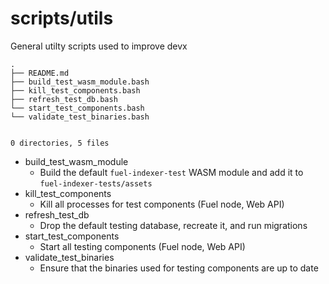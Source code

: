 # scripts/utils

General utilty scripts used to improve devx

```text
.
├── README.md
├── build_test_wasm_module.bash
├── kill_test_components.bash
├── refresh_test_db.bash
└── start_test_components.bash
└── validate_test_binaries.bash


0 directories, 5 files
```

- build_test_wasm_module
  - Build the default `fuel-indexer-test` WASM module and add it to `fuel-indexer-tests/assets`
- kill_test_components
  - Kill all processes for test components (Fuel node, Web API)
- refresh_test_db
  - Drop the default testing database, recreate it, and run migrations
- start_test_components
  - Start all testing components (Fuel node, Web API)
- validate_test_binaries
  - Ensure that the binaries used for testing components are up to date
